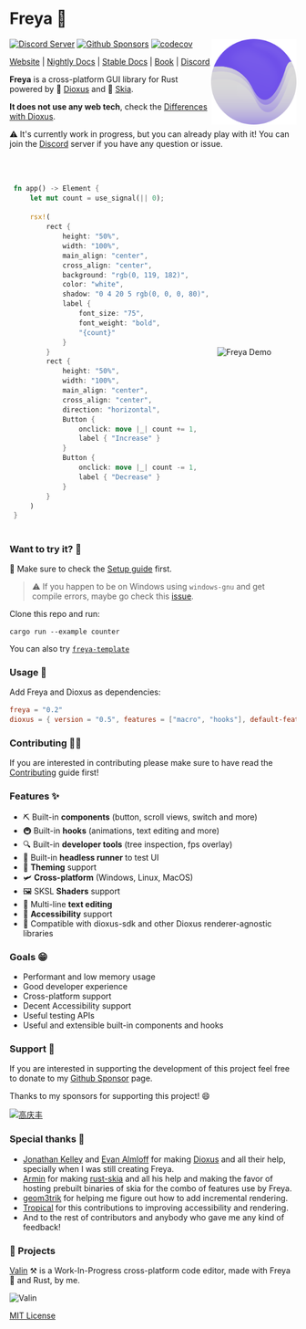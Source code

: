 # Freya 🦀

<a href="https://freyaui.dev/"><img align="right" src="logo.svg" alt="Freya logo" width="150"/></a>

[![Discord Server](https://img.shields.io/discord/1015005816094478347.svg?logo=discord&style=flat-square)](https://discord.gg/sYejxCdewG)
[![Github Sponsors](https://img.shields.io/github/sponsors/marc2332?style=social)](https://github.com/sponsors/marc2332)
[![codecov](https://codecov.io/github/marc2332/freya/branch/main/graph/badge.svg?token=APSGEC84B8)](https://codecov.io/github/marc2332/freya)

[Website](https://freyaui.dev) | [Nightly Docs](https://docs.freyaui.dev/freya) | [Stable Docs](https://docs.rs/freya/latest/freya) | [Book](https://book.freyaui.dev) | [Discord](https://discord.gg/sYejxCdewG)

**Freya** is a cross-platform GUI library for Rust powered by 🧬 [Dioxus](https://dioxuslabs.com) and 🎨 [Skia](https://skia.org/). 

**It does not use any web tech**, check the [Differences with Dioxus](https://book.freyaui.dev/differences_with_dioxus.html). 

⚠️ It's currently work in progress, but you can already play with it! You can join the [Discord](https://discord.gg/sYejxCdewG) server if you have any question or issue. 

<br/>

<table>
<tr>
<td style="border:hidden;">

```rust
fn app() -> Element {
    let mut count = use_signal(|| 0);

    rsx!(
        rect {
            height: "50%",
            width: "100%",
            main_align: "center",
            cross_align: "center",
            background: "rgb(0, 119, 182)",
            color: "white",
            shadow: "0 4 20 5 rgb(0, 0, 0, 80)",
            label {
                font_size: "75",
                font_weight: "bold",
                "{count}"
            }
        }
        rect {
            height: "50%",
            width: "100%",
            main_align: "center",
            cross_align: "center",
            direction: "horizontal",
            Button {
                onclick: move |_| count += 1,
                label { "Increase" }
            }
            Button {
                onclick: move |_| count -= 1,
                label { "Decrease" }
            }
        }
    )
}
```
</td>
<td style="border:hidden;">

![Freya Demo](https://github.com/marc2332/freya/assets/38158676/f81a95a2-7add-4dbe-9820-3d3b6b42f6e5)

</td>
</table>

### Want to try it? 🤔

👋 Make sure to check the [Setup guide](https://book.freyaui.dev/setup.html) first.

> ⚠️ If you happen to be on Windows using `windows-gnu` and get compile errors, maybe go check this [issue](https://github.com/marc2332/freya/issues/794).

Clone this repo and run:

```shell
cargo run --example counter
```

You can also try [`freya-template`](https://github.com/marc2332/freya-template)

### Usage 📜
Add Freya and Dioxus as dependencies:

```toml
freya = "0.2"
dioxus = { version = "0.5", features = ["macro", "hooks"], default-features = false }
```
### Contributing 🧙‍♂️

If you are interested in contributing please make sure to have read the [Contributing](CONTRIBUTING.md) guide first!

### Features ✨
- ⛏️ Built-in **components** (button, scroll views, switch and more) 
- 🚇 Built-in **hooks** (animations, text editing and more)
- 🔍 Built-in **developer tools** (tree inspection, fps overlay)
- 🧰 Built-in **headless runner** to test UI
- 🎨 **Theming** support
- 🛩️ **Cross-platform** (Windows, Linux, MacOS)
- 🖼️ SKSL **Shaders** support
- 📒 Multi-line **text editing**
- 🦾 **Accessibility** support
- 🧩 Compatible with dioxus-sdk and other Dioxus renderer-agnostic libraries

### Goals 😁
- Performant and low memory usage
- Good developer experience
- Cross-platform support
- Decent Accessibility support 
- Useful testing APIs
- Useful and extensible built-in components and hooks

### Support 🤗

If you are interested in supporting the development of this project feel free to donate to my [Github Sponsor](https://github.com/sponsors/marc2332/) page.

Thanks to my sponsors for supporting this project! 😄 

<!-- sponsors --><a href="https://github.com/piny4man"><img src="https:&#x2F;&#x2F;avatars.githubusercontent.com&#x2F;u&#x2F;8446285?u&#x3D;fd37db4dd9b4ba94dabe0bccc3a95ef2a35376ab&amp;v&#x3D;4" width="60px" alt="" /></a><a href="https://github.com/gqf2008"><img src="https:&#x2F;&#x2F;avatars.githubusercontent.com&#x2F;u&#x2F;2295878?v&#x3D;4" width="60px" alt="高庆丰" /></a><!-- sponsors -->

### Special thanks 💪

- [Jonathan Kelley](https://github.com/jkelleyrtp) and [Evan Almloff](https://github.com/ealmloff) for making [Dioxus](https://dioxuslabs.com/) and all their help, specially when I was still creating Freya.
- [Armin](https://github.com/pragmatrix) for making [rust-skia](https://github.com/rust-skia/rust-skia/) and all his help and making the favor of hosting prebuilt binaries of skia for the combo of features use by Freya.
- [geom3trik](https://github.com/geom3trik) for helping me figure out how to add incremental rendering.
- [Tropical](https://github.com/Tropix126) for this contributions to improving accessibility and rendering.
- And to the rest of contributors and anybody who gave me any kind of feedback!

### 🤠 Projects

[Valin](https://github.com/marc2332/valin) ⚒️ is a Work-In-Progress cross-platform code editor, made with Freya 🦀 and Rust, by me.

![Valin](https://github.com/marc2332/valin/raw/main/demo.png)

[MIT License](./LICENSE.md)
